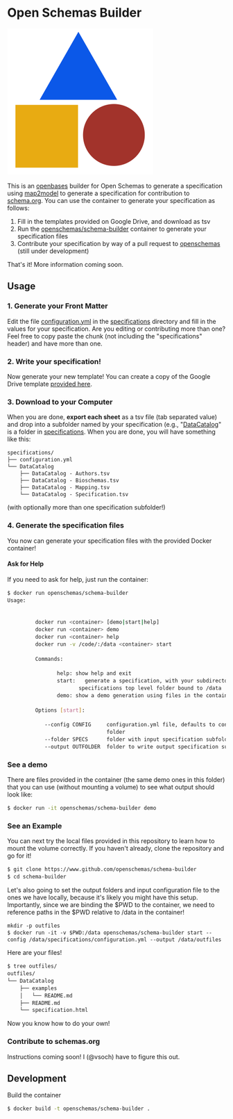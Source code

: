 # Open Schemas Builder

![docs/img/openbases.png](docs/img/openbases.png)

This is an [openbases](https://openbases.github.io) builder for Open Schemas
to generate a specification using [map2model](https://www.github.com/openschemas/map2model)
to generate a specification for contribution to [schema.org](https://www.schema.org). You can use the container to generate your specification as follows:

 1. Fill in the templates provided on Google Drive, and download as tsv
 2. Run the [openschemas/schema-builder](https://hub.docker.com/r/openschemas/schema-builder) container to generate your specification files
 3. Contribute your specification by way of a pull request to [openschemas](https://www.github.com/openschemas/specifications) (still under development)

That's it! More information coming soon.

## Usage

### 1. Generate your Front Matter
Edit the file [configuration.yml](specifications/configuration.yml) in 
the [specifications](specifications) directory and fill in the values for your
specification. Are you editing or contributing more than one? Feel free to copy paste the chunk
(not including the "specifications" header) and have more than one.

### 2. Write your specification!
Now generate your new template! You can create a copy of the Google Drive template [provided here](https://docs.google.com/spreadsheets/d/1seHDwKRwET_H8maRTMmdXG7M1deh23Y613TaJ2Pd3qc/edit?usp=sharing).

### 3. Download to your Computer
When you are done, **export each sheet** as a tsv file (tab separated value) and drop into a subfolder named by your specification (e.g., "[DataCatalog](specifications/Datacatalog)" is a folder in [specifications](specifications). When you are done, you will have something like this:

```
specifications/
├── configuration.yml
└── DataCatalog
    ├── DataCatalog - Authors.tsv
    ├── DataCatalog - Bioschemas.tsv
    ├── DataCatalog - Mapping.tsv
    └── DataCatalog - Specification.tsv
```
(with optionally more than one specification subfolder!)

### 4. Generate the specification files
You now can generate your specification files with the provided Docker container! 

#### Ask for Help
If you need to ask for help, just run the container:

```bash
$ docker run openschemas/schema-builder
Usage:


         docker run <container> [demo|start|help]
         docker run <container> demo
         docker run <container> help
         docker run -v /code/:/data <container> start

         Commands:

                help: show help and exit
                start:   generate a specification, with your subdirectory with the
                       specifications top level folder bound to /data
                demo: show a demo generation using files in the container
         
         Options [start]:

            --config CONFIG     configuration.yml file, defaults to configuration.yml in
                                folder
            --folder SPECS      folder with input specification subfolders
            --output OUTFOLDER  folder to write output specification subfolders
```

### See a demo
There are files provided in the container (the same demo ones in this folder)
that you can use (without mounting a volume) to see what output should look like:

```bash
$ docker run -it openschemas/schema-builder demo
```

### See an Example
You can next try the local files provided in this repository to learn how to mount
the volume correctly. If you haven't already, clone the repository and go for it!

```bash
$ git clone https://www.github.com/openschemas/schema-builder
$ cd schema-builder
```

Let's also going to set the output folders and input configuration file to
the ones we have locally, because it's likely you might have this setup. Importantly,
since we are binding the $PWD to the container, we need to reference paths in the
$PWD relative to /data in the container!

```
mkdir -p outfiles
$ docker run -it -v $PWD:/data openschemas/schema-builder start --config /data/specifications/configuration.yml --output /data/outfiles
```

Here are your files!

```bash
$ tree outfiles/
outfiles/
└── DataCatalog
    ├── examples
    │   └── README.md
    ├── README.md
    └── specification.html
```

Now you know how to do your own!

### Contribute to schemas.org

Instructions coming soon! I (@vsoch) have to figure this out.

## Development

Build the container

```bash
$ docker build -t openschemas/schema-builder .
```
